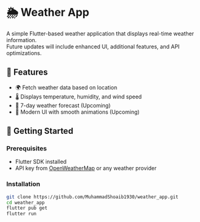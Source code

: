 # 🌦️ Weather App

A simple Flutter-based weather application that displays real-time weather information.  
Future updates will include enhanced UI, additional features, and API optimizations.

## 📌 Features
- 🌍 Fetch weather data based on location
- 🌡️ Displays temperature, humidity, and wind speed
- 📅 7-day weather forecast (Upcoming)
- 🎨 Modern UI with smooth animations (Upcoming)

## 🚀 Getting Started

### Prerequisites
- Flutter SDK installed
- API key from [OpenWeatherMap](https://openweathermap.org/) or any weather provider

### Installation
```sh
git clone https://github.com/MuhammadShoaib1930/weather_app.git
cd weather_app
flutter pub get
flutter run
